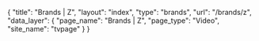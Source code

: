 {
    "title": "Brands | Z",
    "layout": "index",
    "type": "brands",
    "url": "\/brands\/z",
    "data_layer": {
        "page_name": "Brands | Z",
        "page_type": "Video",
        "site_name": "tvpage"
    }
}